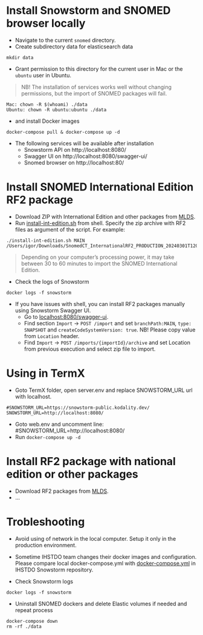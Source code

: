 # Install Snowstorm and SNOMED browser locally

- Navigate to the current `snomed` directory.
- Create subdirectory data for elasticsearch data
```
mkdir data
```

- Grant permission to this directory for the current user in Mac or the `ubuntu` user in Ubuntu. 

> NB! The installation of services works well without changing permissions, but the import of SNOMED packages will fail.

```
Mac: chown -R $(whoami) ./data
Ubuntu: chown -R ubuntu:ubuntu ./data
```

- and install Docker images
```
docker-compose pull & docker-compose up -d
```

- The following services will be available after installation
  - Snowstorm API on http://localhost:8080/
  - Swagger UI on http://localhost:8080/swagger-ui/
  - Snomed browser on http://localhost:80/


# Install SNOMED International Edition RF2 package
- Download ZIP with International Edition and other packages from [MLDS](https://mlds.ihtsdotools.org).
- Run [install-int-edition.sh](install-int-edition.sh) from shell. Specify the zip archive with RF2 files as argument of the script. For example:

```
./install-int-edition.sh MAIN /Users/igor/Downloads/SnomedCT_InternationalRF2_PRODUCTION_20240301T120000Z.zip
```

> Depending on your computer’s processing power, it may take between 30 to 60 minutes to import the SNOMED International Edition.

- Check the logs of Snowstorm
```
docker logs -f snowstorm
```

- If you have issues with shell, you can install RF2 packages manually using Snowstorm Swagger UI.
  - Go to [localhost:8080/swagger-ui](http://localhost:8080/swagger-ui).
  - Find section `Import` -> `POST /import` and set `branchPath:MAIN`, `type: SNAPSHOT` and `createCodeSystemVersion: true`. NB! Please copy value from `Location` header.
  - Find `Import` -> `POST /imports/{importId}/archive` and set Location from previous execution and select zip file to import.

# Using in TermX
- Goto TermX folder, open server.env and replace SNOWSTORM_URL url with localhost.
```
#SNOWSTORM_URL=https://snowstorm-public.kodality.dev/
SNOWSTORM_URL=http://localhost:8080/
```
- Goto web.env and uncomment line: #SNOWSTORM_URL=http://localhost:8080/ 
- Run `docker-compose up -d`



# Install RF2 package with national edition or other packages
- Download RF2 packages from [MLDS](https://mlds.ihtsdotools.org).
- ...


# Trobleshooting
- Avoid using of network in the local computer. Setup it only in the production environment.

- Sometime IHSTDO team changes their docker images and configuration. Please compare local docker-compose.yml with [docker-compose.yml](https://github.com/IHTSDO/snowstorm/blob/master/docker-compose.yml) in IHSTDO Snowstorm repository.
- Check Snowstorm logs
```
docker logs -f snowstorm
```

- Uninstall SNOMED dockers and delete Elastic volumes if needed and repeat process
```
docker-compose down 
rm -rf ./data
```
